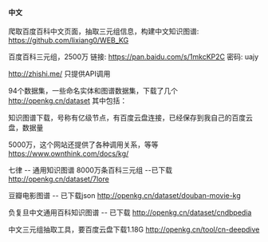 #### 中文

爬取百度百科中文页面，抽取三元组信息，构建中文知识图谱:
https://github.com/lixiang0/WEB_KG

百度百科三元组，2500万
链接: https://pan.baidu.com/s/1mkcKP2C 密码: uajy

http://zhishi.me/ 只提供API调用

94个数据集，一些命名实体和图谱数据集，下载了几个
http://openkg.cn/dataset 
其中包括：

知识图谱下载，号称有亿级节点，有百度云盘连接，已经保存到我自己的百度云盘，数据量

5000万，这个网站还提供了各种调用关系，等等
https://www.ownthink.com/docs/kg/

七律 -- 通用知识图谱 8000万条百科三元组 --已下载
http://openkg.cn/dataset/7lore

豆瓣电影图谱 -- 已下载json
http://openkg.cn/dataset/douban-movie-kg

负复旦中文通用百科知识图谱 -- 已下载
http://openkg.cn/dataset/cndbpedia

中文三元组抽取工具，要百度云盘下载1.18G
http://openkg.cn/tool/cn-deepdive
